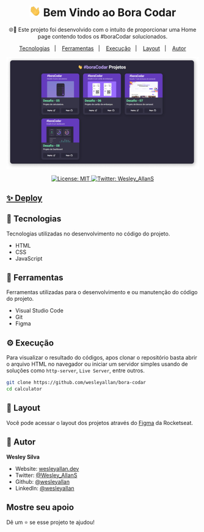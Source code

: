 <h1 align="center">
  <img src="hi.gif" alt="Mão acenando" width="30px">
  Bem Vindo ao Bora Codar
</h1>
<p align="center">🌐🚀 Este projeto foi desenvolvido com o intuito de proporcionar uma Home page contendo todos os #boraCodar solucionados.</p>

<p align="center">
  <a href="#-tecnologias">Tecnologias</a>&nbsp;&nbsp;&nbsp;|&nbsp;&nbsp;&nbsp;
  <a href="#-ferramentas">Ferramentas</a>&nbsp;&nbsp;&nbsp;|&nbsp;&nbsp;&nbsp;
  <a href="#-execução">Execução</a>&nbsp;&nbsp;&nbsp;|&nbsp;&nbsp;&nbsp;
  <a href="#-layout">Layout</a>&nbsp;&nbsp;&nbsp;|&nbsp;&nbsp;&nbsp;
  <a href="#-autor">Autor</a>
</p>

<div align="center">

![Bora Codar](./home-boraCodar.png)

</div>

<p align="center">
  <a href="#" target="_blank">
    <img alt="License: MIT" src="https://img.shields.io/badge/License-MIT-yellow.svg" />
  </a>
  <a href="https://twitter.com/Wesley_AllanS" target="_blank">
    <img alt="Twitter: Wesley_AllanS" src="https://img.shields.io/twitter/follow/Wesley_AllanS.svg?style=social" />
  </a>
</p>

## [✨ Deploy](https://wesleyallan.github.io/bora-codar)

## 🚀 Tecnologias
Tecnologias utilizadas no desenvolvimento no código do projeto.

- HTML
- CSS
- JavaScript

## 🔧 Ferramentas
Ferramentas utilizadas para o desenvolvimento e ou manutenção do código do projeto.

- Visual Studio Code
- Git
- Figma

## ⚙ Execução

Para visualizar o resultado do códigos, apos clonar o repositório basta abrir o arquivo HTML no navegador ou iniciar um servidor simples usando de soluções como `http-server`, `Live Server`, entre outros.

```sh
git clone https://github.com/wesleyallan/bora-codar
cd calculator
```

## 📑 Layout

Você pode acessar o layout dos projetos através do [Figma](https://www.figma.com/@rocketseat) da Rocketseat.

## 👤 Autor

**Wesley Silva**

- Website: [wesleyallan.dev](https://wesleyallan.dev)
- Twitter: [@Wesley_AllanS](https://twitter.com/Wesley_AllanS)
- Github: [@wesleyallan](https://github.com/wesleyallan)
- LinkedIn: [@wesleyallan](https://linkedin.com/in/wesleyallan)

## Mostre seu apoio

Dê um ⭐️ se esse projeto te ajudou!
